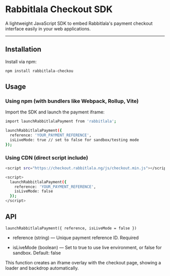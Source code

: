 # Rabbitlala Checkout SDK

A lightweight JavaScript SDK to embed Rabbitlala's payment checkout interface easily in your web applications.

---

## Installation

Install via npm:

```bash
npm install rabbitlala-checkou
```

## Usage
### Using npm (with bundlers like Webpack, Rollup, Vite)
Import the SDK and launch the payment iframe:

```bash
import launchRabbitlalaPayment from 'rabbitlala';
```
```bash
launchRabbitlalaPayment({
  reference: 'YOUR_PAYMENT_REFERENCE',
  isLiveMode: true // set to false for sandbox/testing mode
});
```


### Using CDN (direct script include)
```bash
<script src="https://checkout.rabbitlala.ng/js/checkout.min.js"></script>
```
```bash
<script>
  launchRabbitlalaPayment({
    reference: 'YOUR_PAYMENT_REFERENCE',
    isLiveMode: false
  });
</script>
```


## API
```
launchRabbitlalaPayment({ reference, isLiveMode = false })
```
  * reference (string) — Unique payment reference ID. Required

  * isLiveMode (boolean) — Set to true to use live environment, or false for sandbox. Default: false

This function creates an iframe overlay with the checkout page, showing a loader and backdrop automatically.
